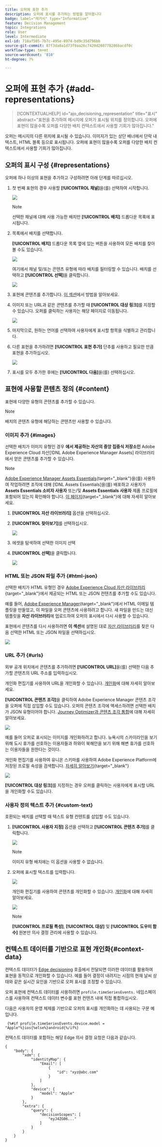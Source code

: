```yaml
---
title: 오퍼에 표현 추가
description: 오퍼에 표시를 추가하는 방법을 알아봅니다
badge: label="레거시" type="Informative"
feature: Decision Management
topic: Integrations
role: User
level: Intermediate
exl-id: 718af505-7b7c-495e-8974-bd9c35d796bb
source-git-commit: 87f3da0a1d73f9aa26c7420d260778286bacdf0c
workflow-type: tm+mt
source-wordcount: '810'
ht-degree: 7%

---
```


# 오퍼에 표현 추가 {#add-representations}

>[!CONTEXTUALHELP]
>id="ajo_decisioning_representation"
>title="표시"
>abstract="표현을 추가하여 메시지에 오퍼가 표시될 위치를 정의합니다. 오퍼에 표현이 많을수록 오퍼를 다양한 배치 컨텍스트에서 사용할 기회가 많아집니다."

오퍼는 메시지의 다른 위치에 표시될 수 있습니다. 이미지가 있는 상단 배너에서 단락 내 텍스트, HTML 블록 등으로 표시됩니다. 오퍼에 표현이 많을수록 오퍼를 다양한 배치 컨텍스트에서 사용할 기회가 많아집니다.

## 오퍼의 표시 구성 {#representations}

오퍼에 하나 이상의 표현을 추가하고 구성하려면 아래 단계를 따르십시오.

1. 첫 번째 표현의 경우 사용할 **[!UICONTROL 채널]**&#x200B;을(를) 선택하여 시작합니다.

   ![](../assets/channel-placement.png)

   >[!NOTE]
   >
   >선택한 채널에 대해 사용 가능한 배치만 **[!UICONTROL 배치]** 드롭다운 목록에 표시됩니다.

1. 목록에서 배치를 선택합니다.

   **[!UICONTROL 배치]** 드롭다운 목록 옆에 있는 버튼을 사용하여 모든 배치를 찾아볼 수도 있습니다.

   ![](../assets/browse-button-placements.png)

   여기에서 채널 및/또는 콘텐츠 유형에 따라 배치를 필터링할 수 있습니다. 배치를 선택하고 **[!UICONTROL 선택]**&#x200B;을 클릭합니다.

   ![](../assets/browse-placements.png)

1. 표현에 콘텐츠를 추가합니다. [이 섹션](#content)에서 방법을 알아보세요.

1. 이미지 또는 URL과 같은 콘텐츠를 추가할 때 **[!UICONTROL 대상 링크]**&#x200B;를 지정할 수 있습니다. 오퍼를 클릭하는 사용자는 해당 페이지로 이동됩니다.

   ![](../assets/offer-destination-link.png)

1. 마지막으로, 원하는 언어를 선택하여 사용자에게 표시할 항목을 식별하고 관리합니다.

1. 다른 표현을 추가하려면 **[!UICONTROL 표현 추가]** 단추를 사용하고 필요한 만큼 표현을 추가하십시오.

   ![](../assets/offer-add-representation.png)

1. 표시를 모두 추가한 후에는 **[!UICONTROL 다음]**&#x200B;을(를) 선택하십시오.

## 표현에 사용할 콘텐츠 정의 {#content}

표현에 다양한 유형의 콘텐츠를 추가할 수 있습니다.

>[!NOTE]
>
>배치의 콘텐츠 유형에 해당하는 콘텐츠만 사용할 수 있습니다.

### 이미지 추가 {#images}

선택한 배치가 이미지 유형인 경우 **에서 제공하는 자산의 중앙 집중식 저장소인** Adobe Experience Cloud 자산[!DNL Adobe Experience Manager Assets] 라이브러리에서 얻은 콘텐츠를 추가할 수 있습니다.

>[!NOTE]
>
> [Adobe Experience Manager Assets Essentials](https://experienceleague.adobe.com/docs/experience-manager-assets-essentials/help/introduction.html){target="_blank"}을(를) 사용하여 작업하려면 조직에 대해 [!DNL Assets Essentials]을(를) 배포하고 사용자가 **Assets Essentials 소비자 사용자** 또는/및 **Assets Essentials 사용자** 제품 프로필에 포함되어 있는지 확인해야 합니다. [이 페이지](https://experienceleague.adobe.com/docs/experience-manager-assets-essentials/help/get-started-admins/deploy-administer.html){target="_blank"}에 대해 자세히 알아보세요.

1. **[!UICONTROL 자산 라이브러리]** 옵션을 선택하십시오.

1. **[!UICONTROL 찾아보기]**&#x200B;를 선택하십시오.

   ![](../assets/offer-browse-asset-library.png)

1. 에셋을 탐색하여 선택한 이미지 선택

1. **[!UICONTROL 선택]**&#x200B;을 클릭합니다.

   ![](../assets/offer-select-asset.png)

### HTML 또는 JSON 파일 추가 {#html-json}

선택한 배치가 HTML 유형인 경우 [Adobe Experience Cloud 자산 라이브러리](https://experienceleague.adobe.com/docs/experience-manager-assets-essentials/help/introduction.html){target="_blank"}에서 제공되는 HTML 또는 JSON 컨텐츠를 추가할 수도 있습니다.

예를 들어, [Adobe Experience Manager](https://experienceleague.adobe.com/docs/experience-manager.html){target="_blank"}에서 HTML 이메일 템플릿을 만들었고, 이 파일을 오퍼 콘텐츠에 사용하려고 합니다. 새 파일을 만드는 대신 템플릿을 **자산 라이브러리**&#x200B;에 업로드하여 오퍼의 표시에서 다시 사용할 수 있습니다.

표현에서 콘텐츠를 다시 사용하려면 **이 섹션**&#x200B;에 설명된 대로 [자산 라이브러리](#images)를 찾은 다음 선택한 HTML 또는 JSON 파일을 선택하십시오.

![](../assets/offer-browse-asset-library-json.png)

### URL 추가 {#urls}

외부 공개 위치에서 콘텐츠를 추가하려면 **[!UICONTROL URL]**&#x200B;을(를) 선택한 다음 추가할 콘텐츠의 URL 주소를 입력하십시오.

개인화 편집기를 사용하여 URL을 개인화할 수 있습니다. [개인화](../../personalization/personalize.md#use-expression-editor)에 대해 자세히 알아보세요.


**[!UICONTROL 콘텐츠 조각]**&#x200B;을 클릭하여 Adobe Experience Manager 콘텐츠 조각을 오퍼에 직접 삽입할 수도 있습니다. 오퍼의 콘텐츠 조각에 액세스하려면 선택한 배치가 JSON 유형이어야 합니다.
[Journey Optimizer과 콘텐츠 조각 통합](../../integrations/aem-fragments.md)에 대해 자세히 알아보세요.

![](../assets/offer-content-url.png)

예를 들어 오퍼로 표시되는 이미지를 개인화하려고 합니다. 뉴욕시의 스카이라인을 보기 위해 도시 휴가를 선호하는 이용자들과 하와이 북해안을 보기 위해 해변 휴가를 선호하는 이용자들을 원한다는 것이다.

개인화 편집기를 사용하여 유니온 스키마를 사용하여 Adobe Experience Platform에 저장된 프로필 속성을 검색합니다. [자세히 알아보기](https://experienceleague.adobe.com/docs/experience-platform/profile/union-schemas/union-schemas-overview.html){target="_blank"}

![](../assets/offer-content-url-personalization.png)

**[!UICONTROL 대상 링크]**&#x200B;를 지정하는 경우 오퍼를 클릭하는 사용자에게 표시할 URL을 개인화할 수도 있습니다.

### 사용자 정의 텍스트 추가 {#custom-text}

호환되는 배치를 선택할 때 텍스트 유형 컨텐트를 삽입할 수도 있습니다.

1. **[!UICONTROL 사용자 지정]** 옵션을 선택하고 **[!UICONTROL 콘텐츠 추가]**&#x200B;를 클릭합니다.

   ![](../assets/offer-add-content.png)

   >[!NOTE]
   >
   >이미지 유형 배치에는 이 옵션을 사용할 수 없습니다.

1. 오퍼에 표시할 텍스트를 입력합니다.

   ![](../assets/offer-text-content.png)

   개인화 편집기를 사용하여 콘텐츠를 개인화할 수 있습니다. [개인화](../../personalization/personalize.md#use-expression-editor)에 대해 자세히 알아보세요.

   ![](../assets/offer-personalization.png)

   >[!NOTE]
   >
   >**[!UICONTROL 프로필 특성]**, **[!UICONTROL 대상]** 및 **[!UICONTROL 도우미 함수]** 원본만 의사 결정 관리에 사용할 수 있습니다.

## 컨텍스트 데이터를 기반으로 표현 개인화{#context-data}

컨텍스트 데이터가 [Edge decisioning](../api-reference/offer-delivery-api/edge-decisioning-api.md) 호출에서 전달되면 이러한 데이터를 활용하여 표현을 동적으로 개인화할 수 있습니다. 예를 들어 결정이 내려지는 시점의 현재 날씨 상태와 같은 실시간 요인을 기반으로 오퍼 표시를 조정할 수 있습니다.

오퍼 표현에 컨텍스트 데이터를 사용하려면 `profile.timeSeriesEvents.` 네임스페이스를 사용하여 컨텍스트 데이터 변수를 표현 컨텐츠 내에 직접 통합하십시오.

다음은 사용자의 운영 체제를 기반으로 오퍼의 표시를 개인화하는 데 사용되는 구문 예입니다.

```
 {%#if profile.timeSeriesEvents.device.model = "Apple"%}ios{%else%}android{%/if%} 
```

컨텍스트 데이터를 포함하는 해당 Edge 의사 결정 요청은 다음과 같습니다.

```
{
    "body": {
        "xdm": {
            "identityMap": {
                "Email": [
                    {
                        "id": "xyz@abc.com"
                    }
                ]
            },
            "device": {
                "model": "Apple"
            }
        },
        "extra": {
            "query": {
                "decisionScopes": [
                    "eyJ4ZG06..."
                ]
            }
        }
    }
}
```
